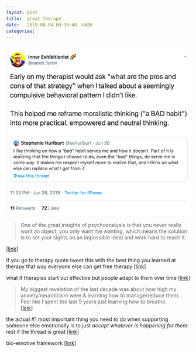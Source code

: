 ```yaml
---
layout: post
title:  great therapy
date:   2019-08-04 00:30:40 -0400
categories:
---
```


![bad habits](/assets/img/great-therapy.png)

>One of the great insights of psychoanalysis is that you never really want an object, you only want the wanting, which means the solution is to set your sights on an impossible ideal and work hard to reach it.

[[link]](https://thelastpsychiatrist.com/2013/05/dove.html?ck_subscriber_id=334907275)


If you go to therapy quote tweet this with the best thing you learned at therapy that way everyone else can get free therapy [[link]](https://twitter.com/CarolineMoss/status/1198748131556499456)

what if therapies start out effective but people adapt to them over time
[[link]](https://twitter.com/QiaochuYuan/status/1198017215083073536)

>My biggest revelation of the last decade was about how high my anxiety/neuroticism were & learning how to manage/reduce them. Feel like I spent the last 5 years just learning how to breathe.  
[[link]](https://twitter.com/cigardubey/status/1213844958144290817)

the actual #1 most important thing you need to do when supporting someone else emotionally is to just *accept whatever is happening for them*: rest if the thread is great
[[link]](https://twitter.com/QiaochuYuan/status/1221970041345724416)

bio-emotive framework [[link]](https://bioemotiveframework.com/)
